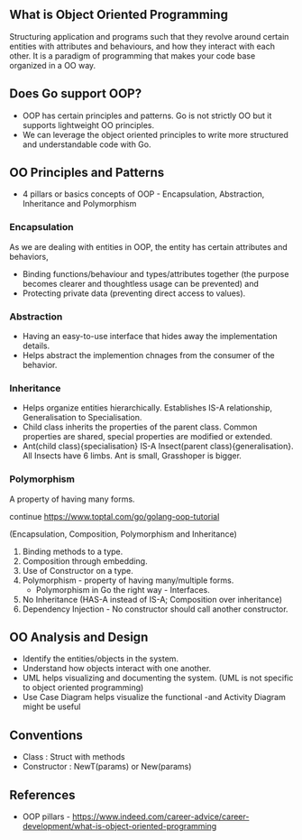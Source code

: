 ## What is Object Oriented Programming
Structuring application and programs such that they revolve around certain entities with attributes and behaviours, and how they interact with each other. 
It is a paradigm of programming that makes your code base organized in a OO way.

## Does Go support OOP?
- OOP has certain principles and patterns. Go is not strictly OO but it supports lightweight OO principles.
- We can leverage the object oriented principles to write more structured and understandable code with Go.

## OO Principles and Patterns
- 4 pillars or basics concepts of OOP - Encapsulation, Abstraction, Inheritance and Polymorphism

### Encapsulation 
As we are dealing with entities in OOP, the entity has certain attributes and behaviors,
- Binding functions/behaviour and types/attributes together (the purpose becomes clearer and thoughtless usage can be prevented) and 
- Protecting private data (preventing direct access to values).

### Abstraction
- Having an easy-to-use interface that hides away the implementation details.
- Helps abstract the implemention chnages from the consumer of the behavior.

### Inheritance
- Helps organize entities hierarchically. Establishes IS-A relationship, Generalisation to Specialisation.
- Child class inherits the properties of the parent class. Common properties are shared, special properties are modified or extended.
- Ant(child class){specialisation} IS-A Insect(parent class){generalisation}. All Insects have 6 limbs. Ant is small, Grasshoper is bigger.

### Polymorphism
A property of having many forms.


continue https://www.toptal.com/go/golang-oop-tutorial

(Encapsulation, Composition, Polymorphism and Inheritance)

1. Binding methods to a type.
2. Composition through embedding. 
3. Use of Constructor on a type.
4. Polymorphism - property of having many/multiple forms.
    - Polymorphism in Go the right way - Interfaces.
5. No Inheritance (HAS-A instead of IS-A; Composition over inheritance)
6. Dependency Injection - No constructor should call another constructor.

## OO Analysis and Design
- Identify the entities/objects in the system.
- Understand how objects interact with one another.
- UML helps visualizing and documenting the system. (UML is not specific to object oriented programming)
- Use Case Diagram helps visualize the functional 
-and Activity Diagram might be useful

## Conventions
- Class : Struct with methods
- Constructor : NewT(params) or New(params)

## References
- OOP pillars - https://www.indeed.com/career-advice/career-development/what-is-object-oriented-programming